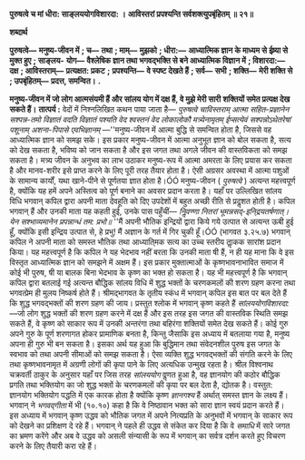 **पुरुषत्वे च मां धीरा: साङ्लययोगविशारदा: ।** **आविस्तरां प्रपश्यन्ति सर्वशक्त्युपबृंहितम् ॥ २१॥** 

**शब्दार्थ** 

**पुरुषत्वे—** **मनुष्य-जीवन में** **; च—** **तथा** **; माम्—** **मुझको** **; धीरा:—** **आध्यात्मिक ज्ञान के माध्यम से ईष्र्या से मुक्त हुए** **; साङ्लय-** **योग—** **वैश्लेषिक ज्ञान तथा भगवद्भक्ति से बने आध्यात्मिक विज्ञान में** **; विशारदा:—** **दक्ष** **; आविस्तराम्—** **प्रत्यक्षत: प्रकट** **;** **प्रपश्यन्ति—** **वे स्पष्ट देखते हैं** **; सर्व—** **सभी** **; शक्ति—** **मेरी शक्ति से** **; उपबृंहितम्—** **प्रदत्त, समन्वित।** **.** 

**मनुष्य-जीवन में जो लोग आत्मसंयमी हैं और सांलय योग में दक्ष हैं, वे मुझे मेरी सारी** **शक्तियों समेत प्रत्यक्ष देख सकते हैं।** **तात्पर्य :** वेदों में निश्नलिखित कथन पाया जाता है— *पुरुषत्वे चाविस्तराम् आत्मा सहित-प्रज्ञानेन* *सश्पन्न-तमो विज्ञातं वदति विज्ञातं पश्यति वेद श्वस्तनं वेद लोकालोकौ मत्र्येनामृतम् ईप्सत्येवं* *सश्पन्नोऽथेतरेषां पशूनाम् अशना-पिपासे एवभिज्ञानम्* —''मनुष्य-जीवन में आत्मा बुद्धि से समन्वित होता है, जिससे वह आध्यात्मिक ज्ञान को समझ सके। इस प्रकार मनुष्य-जीवन में आत्मा अनुभूत ज्ञान को बोल सकता है, सत्य को देख सकता है, भविष्य को जान सकता है और इस जगत तथा अगले जीवन की वास्तविकता को समझ सकता है। मत्र्य जीवन के अनुभव का लाभ उठाकर मनुष्य-रूप में आत्मा अमरता के लिए प्रयास कर सकता है और मानव-शरीर इसे प्राप्त करने के लिए पूरी तरह तैयार होता है। ऐसी अग्रसर अवस्था में आत्मा पशुओं के सामान्य कार्यों, यथा खाने-पीने से पूर्णतया ज्ञात होता है।ÓÓ मनुष्य-जीवन ( *पुरुषत्वे* ) अत्यन्त महत्त्वपूर्ण है, क्योंकि यह हमें अपने अस्तित्व को पूर्ण बनाने का अवसर प्रदान करता है। यहाँ पर उल्लिखित सांलय विधि भगवान् कपिल द्वारा अपनी माता देवहूति को दिए उपदेशों में बहुत अच्छी रीति से प्रदॢशत होती है। कपिल भगवान् हैं और उनकी माता यह कहती हुई, उनके पास पहुँचीं— *निॢवण्णा नितरां भूमन्नसद्-इनि्द्रयतर्षणात्।* *येन सश्भाव्यमानेन प्रपन्नान्धं तम: प्रभो॥* ''मैं अपनी भौतिक इन्द्रियों द्वारा किये गये उत्पात से अत्यन्त ऊबी हुई हूँ, क्योंकि इसी इन्द्रिय उत्पात से, हे प्रभु! मैं अज्ञान के गर्त में गिर चुकी हूँ।ÓÓ (भागवत ३.२५.७) भगवान् कपिल ने अपनी माता को समस्त भौतिक तथा आध्याति्मक सत्य का उच्च स्तरीय ताॢकक सारांश प्रदान किया। यह महत्त्वपूर्ण है कि कपिल ने यह भेदभाव नहीं बरता कि उनकी माता षी हैं, न ही यह माना कि वे इस विस्तृत आध्यात्मिक ज्ञान को समझने में अक्षम हैं। इस प्रकार मुक्तात्माओं के कृष्णभावनाभावित समाज में कोई भी पुरुष, षी या बालक बिना भेदभाव के कृष्ण का भक्त हो सकता है। यह भी महत्त्वपूर्ण है कि भगवान् कपिल द्वारा बतलाई गई अत्यन्त बौद्धिक सांलय विधि में शुद्ध भक्तों के चरणकमलों की शरण ग्रहण करना तथा भगवत्प्रेम ही मुलय निष्कर्ष होते हैं। श्रीमद्भागवत के तृतीय स्कंध में भगवान् कपिल इस बात पर बल देते हैं कि शुद्ध भगवद्भक्तों की शरण ग्रहण की जाय। प्रस्तुत श्लोक में भगवान् कृष्ण कहते हैं *सांलययोगविशारदा:* —जो लोग शुद्ध भक्तों की शरण ग्रहण करने में दक्ष हैं और इस तरह इस जगत की वास्तविक स्थिति समझ सकते हैं, वे कृष्ण को साकार रूप में उनकी अन्तरंगा तथा बहिरंगा शक्तियों समेत देख सकते हैं। कोई गुरु अपने गुरु के पूर्ण शरणागत होकर प्रामाणिक बनता है, किन्तु जैसाकि इस अध्याय में बतलाया गया है, मनुष्य अपना ही गुरु भी बन सकता है। इसका अर्थ यह हुआ कि बुद्धिमान तथा संवेदनशील पुरुष इस जगत के स्वभाव को तथा अपनी सीमाओं को समझ सकता है। ऐसा व्यक्ति शुद्ध भगवद्भक्तों की संगति करने के लिए तथा कृष्णभावनामृत में अग्रणी लोगों की कृपा पाने के लिए अत्यधिक उन्मुख रहता है। श्रील विश्वनाथ चक्रवर्ती ठाकुर के अनुसार यहाँ पर जिस तरह *सांलययोग*  वॢणत हुआ है, वह ज्ञानयोग की कठोर बौद्धिक प्रगति तथा भक्तियोग का जो शुद्ध भक्तों के चरणकमलों की कृपा पर बल देता है, द्योतक है। वस्तुत: ज्ञानयोग भक्तियोग पद्धति में एक कारक होता है क्योंकि कृष्ण *ज्ञानगश्य* हैं अर्थात् समस्त ज्ञान के लक्ष्य हैं। भगवान् ने *भगवद्गीता* में भी (१०.१०) कहा है कि वे निष्ठावान भक्त को सारा ज्ञान स्वयं प्रदान करते हैं। इस अध्याय में भगवान् कृष्ण उद्धव को भौतिक जगत में अपने नित्यप्रति के अनुभवों में भगवान् के साकार रूप को देखने का प्रशिक्षण दे रहे हैं। भगवान् ने पहले ही उद्धव से संकेत कर दिया है कि वे *समाधि* में सारे जगत का भ्रमण करेंगे और अब वे उद्धव को असली संन्यासी के रूप में भगवान् का सर्वत्र दर्शन करते हुए विचरण करने के लिए तैयारी करा रहे हैं।  